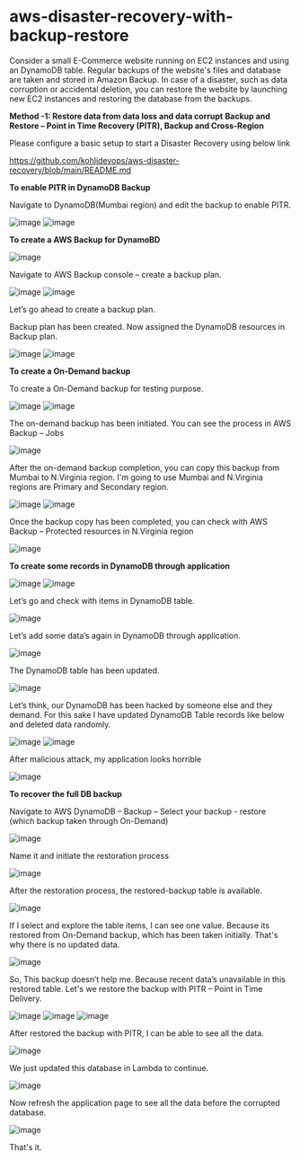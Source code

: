 # aws-disaster-recovery-with-backup-restore

Consider a small E-Commerce website running on EC2 instances and using an DynamoDB table. Regular backups of the website's files and database are taken and stored in Amazon Backup. In case of a disaster, such as data corruption or accidental deletion, you can restore the website by launching new EC2 instances and restoring the database from the backups.

**Method -1: Restore data from data loss and data corrupt**
**Backup and Restore – Point in Time Recovery (PITR), Backup and Cross-Region**

Please configure a basic setup to start a Disaster Recovery using below link

https://github.com/kohlidevops/aws-disaster-recovery/blob/main/README.md

**To enable PITR in DynamoDB Backup**

Navigate to DynamoDB(Mumbai region) and edit the backup to enable PITR.

![image](https://github.com/kohlidevops/aws-disaster-recovery-with-backup-restore-/assets/100069489/27f044f4-101c-4d9a-b33d-ad60835b1a48)
![image](https://github.com/kohlidevops/aws-disaster-recovery-with-backup-restore-/assets/100069489/81feced8-5cac-42e7-b9f7-3643f40eabfb)

**To create a AWS Backup for DynamoBD**

![image](https://github.com/kohlidevops/aws-disaster-recovery-with-backup-restore-/assets/100069489/e47b5942-8cb3-4391-973e-4914514655ac)

Navigate to AWS Backup console – create a backup plan.

![image](https://github.com/kohlidevops/aws-disaster-recovery-with-backup-restore-/assets/100069489/d673f24c-d49d-453f-bc9e-60f2eff31a29)
![image](https://github.com/kohlidevops/aws-disaster-recovery-with-backup-restore-/assets/100069489/a6ab50ee-04bd-4e17-9bef-d42e18edec9b)

Let’s go ahead to create a backup plan.

Backup plan has been created. Now assigned the DynamoDB resources in Backup plan.

![image](https://github.com/kohlidevops/aws-disaster-recovery-with-backup-restore-/assets/100069489/6f413289-9e6b-432b-8778-e7c76f92549d)
![image](https://github.com/kohlidevops/aws-disaster-recovery-with-backup-restore-/assets/100069489/37814e48-6c32-45cb-8bcd-adb240b4e816)

**To create a On-Demand backup**

To create a On-Demand backup for testing purpose. 

![image](https://github.com/kohlidevops/aws-disaster-recovery-with-backup-restore-/assets/100069489/bece34d2-b71a-4620-9ef4-aaabc0e91eb7)
![image](https://github.com/kohlidevops/aws-disaster-recovery-with-backup-restore-/assets/100069489/87173607-7701-42dd-86d3-728c4774f65d)

The on-demand backup has been initiated. You can see the process in AWS Backup – Jobs

![image](https://github.com/kohlidevops/aws-disaster-recovery-with-backup-restore-/assets/100069489/4abba20d-ddac-4fcd-8fa5-bb937b13261d)

After the on-demand backup completion, you can copy this backup from Mumbai to N.Virginia region. I'm going to use Mumbai and N.Virginia regions are Primary and Secondary region.

![image](https://github.com/kohlidevops/aws-disaster-recovery-with-backup-restore-/assets/100069489/bb73731f-878d-45dd-b326-00c080774eb3)
![image](https://github.com/kohlidevops/aws-disaster-recovery-with-backup-restore-/assets/100069489/0f01ddcc-1f3a-430e-a16a-0852968344ec)

Once the backup copy has been completed, you can check with AWS Backup – Protected resources in N.Virginia region

![image](https://github.com/kohlidevops/aws-disaster-recovery-with-backup-restore-/assets/100069489/a0da4aa6-1e32-4ecf-b36e-e436c2fbf1e4)

**To create some records in DynamoDB through application**

![image](https://github.com/kohlidevops/aws-disaster-recovery-with-backup-restore-/assets/100069489/6e70ca56-f4fe-4228-9fa8-6ec31d515955)
![image](https://github.com/kohlidevops/aws-disaster-recovery-with-backup-restore-/assets/100069489/6b3aa4be-a09f-4c9e-9731-ea3d108891a5)

Let’s go and check with items in DynamoDB table.

![image](https://github.com/kohlidevops/aws-disaster-recovery-with-backup-restore-/assets/100069489/b5884aff-4a9a-490c-a05b-f3166c2c9d9c)

Let’s add some data’s again in DynamoDB through application.

![image](https://github.com/kohlidevops/aws-disaster-recovery-with-backup-restore-/assets/100069489/f25efcaf-d9b5-4d1e-ab82-79a29455829f)

The DynamoDB table has been updated.

![image](https://github.com/kohlidevops/aws-disaster-recovery-with-backup-restore-/assets/100069489/be43ca99-d11c-418d-94b6-93ae37a44eec)

Let’s think, our DynamoDB has been hacked by someone else and they demand. For this sake I have updated DynamoDB Table records like below and deleted data randomly.

![image](https://github.com/kohlidevops/aws-disaster-recovery-with-backup-restore-/assets/100069489/edd4b18d-8c65-49eb-8452-8c06553fa846)
![image](https://github.com/kohlidevops/aws-disaster-recovery-with-backup-restore-/assets/100069489/c10d7b6d-f3d9-4c24-9be9-a859c29a3afb)

After malicious attack, my application looks horrible

![image](https://github.com/kohlidevops/aws-disaster-recovery-with-backup-restore-/assets/100069489/9b1e39f5-6e9c-412c-bf67-91d646395776)

**To recover the full DB backup**

Navigate to AWS DynamoDB – Backup – Select your backup - restore (which backup taken through On-Demand)

![image](https://github.com/kohlidevops/aws-disaster-recovery-with-backup-restore-/assets/100069489/10519b24-1382-4f48-b1c0-ad30a1401fd4)

Name it and initiate the restoration process

![image](https://github.com/kohlidevops/aws-disaster-recovery-with-backup-restore-/assets/100069489/69ec7d95-d038-4d5e-9f9e-229962b14fde)

After the restoration process, the restored-backup table is available.

![image](https://github.com/kohlidevops/aws-disaster-recovery-with-backup-restore-/assets/100069489/18ec7dab-db31-48be-b099-c1ca286db2f1)

If I select and explore the table items, I can see one value. Because its restored from On-Demand backup, which has been taken initially. That's why there is no updated data.

![image](https://github.com/kohlidevops/aws-disaster-recovery-with-backup-restore-/assets/100069489/a15b29d1-c78a-4e41-b010-355146f74ba2)

So, This backup doesn’t help me. Because recent data’s unavailable in this restored table. Let's we restore the backup with PITR – Point in Time Delivery.

![image](https://github.com/kohlidevops/aws-disaster-recovery-with-backup-restore-/assets/100069489/883cd4b5-d8df-4e8f-89ed-1d3f37ca7323)
![image](https://github.com/kohlidevops/aws-disaster-recovery-with-backup-restore-/assets/100069489/153f577b-0ed5-4052-97a3-635723f0c65a)
![image](https://github.com/kohlidevops/aws-disaster-recovery-with-backup-restore-/assets/100069489/d1ba940e-a76b-4816-b3f9-3c15080fa8c7)

After restored the backup with PITR, I can be able to see all the data.

![image](https://github.com/kohlidevops/aws-disaster-recovery-with-backup-restore-/assets/100069489/46bd7794-91bf-4faf-aa96-74198ab24214)

We just updated this database in Lambda to continue.

![image](https://github.com/kohlidevops/aws-disaster-recovery-with-backup-restore-/assets/100069489/1343d90f-e39e-42b5-b66a-6347064c6144)

Now refresh the application page to see all the data before the corrupted database.

![image](https://github.com/kohlidevops/aws-disaster-recovery-with-backup-restore-/assets/100069489/61fc8475-1d2b-49e2-b1c0-2cd23c090b72)

That's it.


































